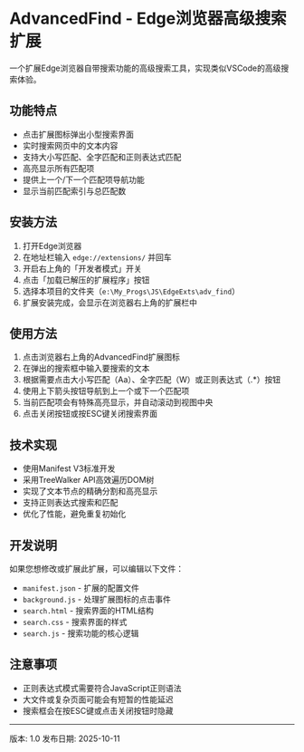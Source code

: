 # AdvancedFind - Edge浏览器高级搜索扩展

一个扩展Edge浏览器自带搜索功能的高级搜索工具，实现类似VSCode的高级搜索体验。

## 功能特点

- 点击扩展图标弹出小型搜索界面
- 实时搜索网页中的文本内容
- 支持大小写匹配、全字匹配和正则表达式匹配
- 高亮显示所有匹配项
- 提供上一个/下一个匹配项导航功能
- 显示当前匹配索引与总匹配数

## 安装方法

1. 打开Edge浏览器
2. 在地址栏输入 `edge://extensions/` 并回车
3. 开启右上角的「开发者模式」开关
4. 点击「加载已解压的扩展程序」按钮
5. 选择本项目的文件夹（`e:\My_Progs\JS\EdgeExts\adv_find`）
6. 扩展安装完成，会显示在浏览器右上角的扩展栏中

## 使用方法

1. 点击浏览器右上角的AdvancedFind扩展图标
2. 在弹出的搜索框中输入要搜索的文本
3. 根据需要点击大小写匹配（Aa）、全字匹配（W）或正则表达式（.*）按钮
4. 使用上下箭头按钮导航到上一个或下一个匹配项
5. 当前匹配项会有特殊高亮显示，并自动滚动到视图中央
6. 点击关闭按钮或按ESC键关闭搜索界面

## 技术实现

- 使用Manifest V3标准开发
- 采用TreeWalker API高效遍历DOM树
- 实现了文本节点的精确分割和高亮显示
- 支持正则表达式搜索和匹配
- 优化了性能，避免重复初始化

## 开发说明

如果您想修改或扩展此扩展，可以编辑以下文件：

- `manifest.json` - 扩展的配置文件
- `background.js` - 处理扩展图标的点击事件
- `search.html` - 搜索界面的HTML结构
- `search.css` - 搜索界面的样式
- `search.js` - 搜索功能的核心逻辑

## 注意事项

- 正则表达式模式需要符合JavaScript正则语法
- 大文件或复杂页面可能会有短暂的性能延迟
- 搜索框会在按ESC键或点击关闭按钮时隐藏

---

版本: 1.0
发布日期: 2025-10-11